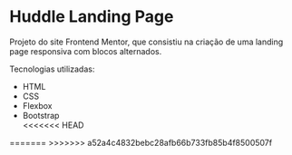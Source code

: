 <h1>Huddle Landing Page</h1>

<p>Projeto do site Frontend Mentor, que consistiu na criação de uma landing page responsiva com blocos alternados.</p>

<p>Tecnologias utilizadas:</p>

<ul>
    <li>HTML</li>
    <li>CSS</li>
    <li>Flexbox</li>
    <li>Bootstrap</li>
<<<<<<< HEAD
</ul>
=======
</ul>
>>>>>>> a52a4c4832bebc28afb66b733fb85b4f8500507f
